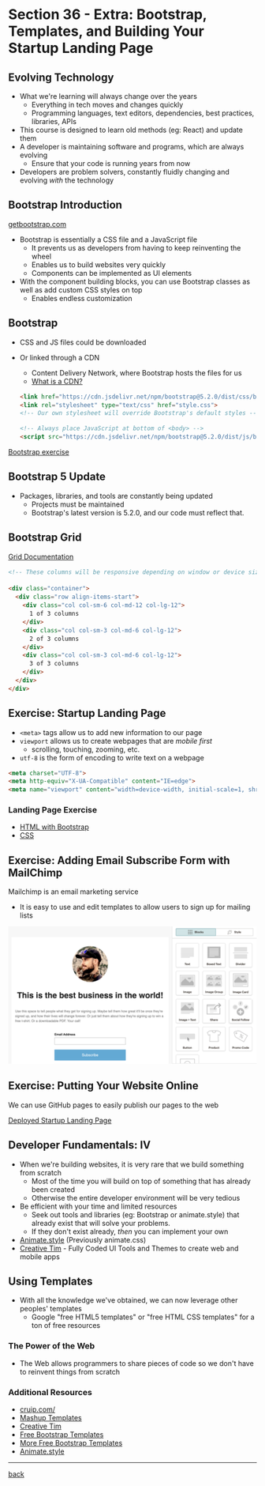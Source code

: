 # Section 36 - Extra: Bootstrap, Templates, and Building Your Startup Landing Page

## Evolving Technology

- What we're learning will always change over the years
  - Everything in tech moves and changes quickly
  - Programming languages, text editors, dependencies, best practices, libraries, APIs
- This course is designed to learn old methods (eg: React) and update them
- A developer is maintaining software and programs, which are always evolving
  - Ensure that your code is running years from now
- Developers are problem solvers, constantly fluidly changing and evolving *with* the technology

## Bootstrap Introduction

[getbootstrap.com](https://getbootstrap.com/)

- Bootstrap is essentially a CSS file and a JavaScript file
  - It prevents us as developers from having to keep reinventing the wheel
  - Enables us to build websites very quickly
  - Components can be implemented as UI elements
- With the component building blocks, you can use Bootstrap classes as well as add custom CSS styles on top
  - Enables endless customization

## Bootstrap

- CSS and JS files could be downloaded
- Or linked through a CDN
  - Content Delivery Network, where Bootstrap hosts the files for us
  - [What is a CDN?](https://www.cloudflare.com/learning/cdn/what-is-a-cdn/)

  ```html
  <link href="https://cdn.jsdelivr.net/npm/bootstrap@5.2.0/dist/css/bootstrap.min.css" rel="stylesheet" integrity="sha384-gH2yIJqKdNHPEq0n4Mqa/HGKIhSkIHeL5AyhkYV8i59U5AR6csBvApHHNl/vI1Bx" crossorigin="anonymous">
  <link rel="stylesheet" type="text/css" href="style.css">
  <!-- Our own stylesheet will override Bootstrap's default styles -->
  ```

  ```html
  <!-- Always place JavaScript at bottom of <body> -->
  <script src="https://cdn.jsdelivr.net/npm/bootstrap@5.2.0/dist/js/bootstrap.bundle.min.js" integrity="sha384-A3rJD856KowSb7dwlZdYEkO39Gagi7vIsF0jrRAoQmDKKtQBHUuLZ9AsSv4jD4Xa" crossorigin="anonymous"></script>
  ```

[Bootstrap exercise](../section36/bootstrap/index.html)

## Bootstrap 5 Update

- Packages, libraries, and tools are constantly being updated
  - Projects must be maintained
  - Bootstrap's latest version is 5.2.0, and our code must reflect that.

## Bootstrap Grid

[Grid Documentation](https://getbootstrap.com/docs/5.2/layout/grid/)

```html
<!-- These columns will be responsive depending on window or device size. -->

<div class="container">
  <div class="row align-items-start">
    <div class="col col-sm-6 col-md-12 col-lg-12">
      1 of 3 columns
    </div>
    <div class="col col-sm-3 col-md-6 col-lg-12">
      2 of 3 columns
    </div>
    <div class="col col-sm-3 col-md-6 col-lg-12">
      3 of 3 columns
    </div>
  </div>
</div>
```

## Exercise: Startup Landing Page

- `<meta>` tags allow us to add new information to our page
- `viewport` allows us to create webpages that are *mobile first*
  - scrolling, touching, zooming, etc.
- `utf-8` is the form of encoding to write text on a webpage

```html
<meta charset="UTF-8">
<meta http-equiv="X-UA-Compatible" content="IE=edge">
<meta name="viewport" content="width=device-width, initial-scale=1, shrink-to-fit=no">
```

### Landing Page Exercise

- [HTML with Bootstrap](../section36/startup/index.html)
- [CSS](../section36/startup/style.css)

## Exercise: Adding Email Subscribe Form with MailChimp

Mailchimp is an email marketing service

- It is easy to use and edit templates to allow users to sign up for mailing lists

<img src="../img/mailchimp-landing-page.png" width="900px" alt="Mailchimp">

## Exercise: Putting Your Website Online

We can use GitHub pages to easily publish our pages to the web

[Deployed Startup Landing Page](https://ryanemmans.github.io/startup/)

## Developer Fundamentals: IV

- When we're building websites, it is very rare that we build something from scratch
  - Most of the time you will build on top of something that has already been created
  - Otherwise the entire developer environment will be very tedious
- Be efficient with your time and limited resources
  - Seek out tools and libraries (eg: Bootstrap or animate.style) that already exist that will solve your problems.
  - If they don't exist already, *then* you can implement your own
- [Animate.style](https://animate.style/) (Previously animate.css)
- [Creative Tim](https://www.creative-tim.com/) - Fully Coded UI Tools and Themes to create web and mobile apps

## Using Templates

- With all the knowledge we've obtained, we can now leverage other peoples' templates
  - Google "free HTML5 templates" or "free HTML CSS templates" for a ton of free resources

### The Power of the Web

- The Web allows programmers to share pieces of code so we don't have to reinvent things from scratch

### Additional Resources

- [cruip.com/](https://cruip.com/)
- [Mashup Templates](http://www.mashup-template.com/templates.html)
- [Creative Tim](https://www.creative-tim.com/bootstrap-themes/ui-kit?direction=asc&sort=price)
- [Free Bootstrap Templates](https://mdbootstrap.com/freebies/)
- [More Free Bootstrap Templates](https://startbootstrap.com/templates)
- [Animate.style](https://animate.style/)

- - -

[back](../README.md)
